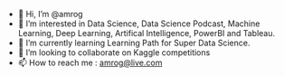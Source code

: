 - 👋 Hi, I’m @amrog
- 👀 I’m interested in Data Science, Data Science Podcast, Machine Learning, Deep Learning, Artifical Intelligence, PowerBI and Tableau.
- 🌱 I’m currently learning Learning Path for Super Data Science.
- 💞️ I’m looking to collaborate on Kaggle competitions
- 📫 How to reach me : amrog@live.com

<!---
amrog/amrog is a ✨ special ✨ repository because its `README.md` (this file) appears on your GitHub profile.
You can click the Preview link to take a look at your changes.
--->
